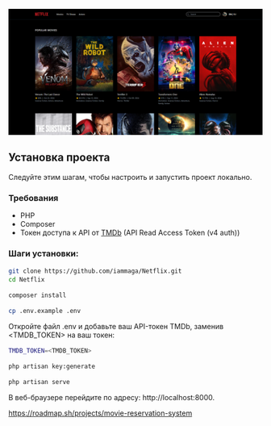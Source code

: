 ![alt text](/public/img/image.png)

## Установка проекта

Следуйте этим шагам, чтобы настроить и запустить проект локально.

### Требования
- PHP
- Composer
- Токен доступа к API от [TMDb](https://www.themoviedb.org/documentation/api) (API Read Access Token (v4 auth))

### Шаги установки:

```bash
git clone https://github.com/iammaga/Netflix.git
cd Netflix
```
```bash
composer install
```
```bash
cp .env.example .env
```
Откройте файл .env и добавьте ваш API-токен TMDb, заменив <TMDB_TOKEN> на ваш токен:
```bash
TMDB_TOKEN=<TMDB_TOKEN>
```
```bash
php artisan key:generate
```
```bash
php artisan serve
```
В веб-браузере перейдите по адресу: http://localhost:8000.

https://roadmap.sh/projects/movie-reservation-system
